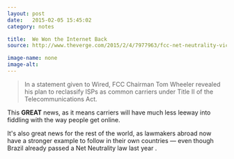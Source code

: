 ```yaml
---
layout: post
date:   2015-02-05 15:45:02
category: notes

title:  We Won the Internet Back
source: http://www.theverge.com/2015/2/4/7977963/fcc-net-neutrality-victory

image-name: none 
image-alt:
---
```


>In a statement given to Wired, FCC Chairman Tom Wheeler revealed his plan to reclassify ISPs as common carriers under Title II of the Telecommunications Act.

This **GREAT** news, as it means carriers will have much less leeway into fiddling with the way people get online.

It's also great news for the rest of the world, as lawmakers abroad now have a stronger example to follow in their own countries — even though Brazil already passed a Net Neutrality law last year <i class="twa twa-zap"></i>.

